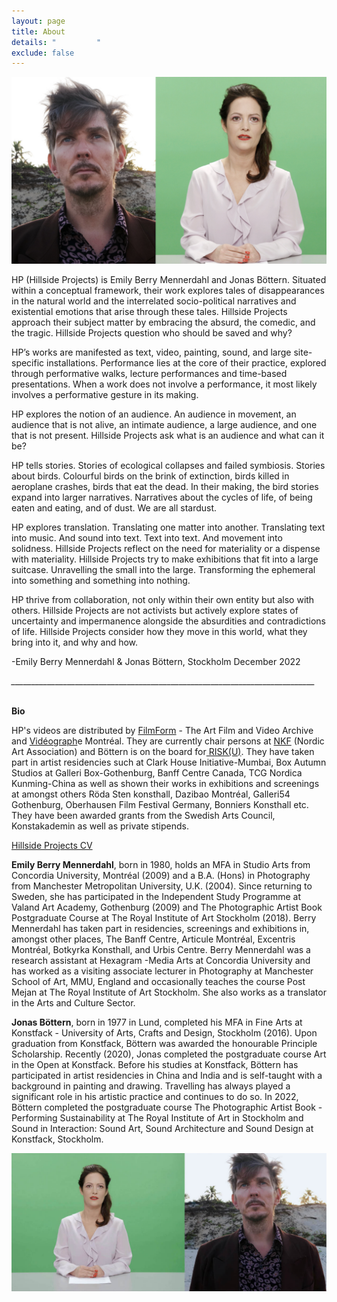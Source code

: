 ```yaml
---
layout: page
title: About
details: "         "
exclude: false
---
```

![](/images/test.jpg)

HP (Hillside Projects) is Emily Berry Mennerdahl and Jonas Böttern. Situated within a conceptual framework, their work explores tales of disappearances in the natural world and the interrelated socio-political narratives and existential emotions that arise through these tales. Hillside Projects approach their subject matter by embracing the absurd, the comedic, and the tragic. Hillside Projects question who should be saved and why? 

HP’s works are manifested as text, video, painting, sound, and large site-specific installations. Performance lies at the core of their practice, explored through performative walks, lecture performances and time-based presentations. When a work does not involve a performance, it most likely involves a performative gesture in its making. 

HP explores the notion of an audience. An audience in movement, an audience that is not alive, an intimate audience, a large audience, and one that is not present. Hillside Projects ask what is an audience and what can it be? 

HP tells stories. Stories of ecological collapses and failed symbiosis. Stories about birds. Colourful birds on the brink of extinction, birds killed in aeroplane crashes, birds that eat the dead. In their making, the bird stories expand into larger narratives. Narratives about the cycles of life, of being eaten and eating, and of dust. We are all stardust.

HP explores translation. Translating one matter into another. Translating text into music. And sound into text. Text into text. And movement into solidness. Hillside Projects reflect on the need for materiality or a dispense with materiality. Hillside Projects try to make exhibitions that fit into a large suitcase. Unravelling the small into the large. Transforming the ephemeral into something and something into nothing.

HP thrive from collaboration, not only within their own entity but also with others. Hillside Projects are not activists but actively explore states of uncertainty and impermanence alongside the absurdities and contradictions of life. Hillside Projects consider how they move in this world, what they bring into it, and why and how.

\-﻿Emily Berry Mennerdahl & Jonas Böttern, Stockholm December 2022

_﻿\_\_\_\_\_\_\_\_\_\_\_\_\_\_\_\_\_\_\_\_\_\_\_\_\_\_\_\_\_\_\_\_\_\_\_\_\_\_\_\_\_\_\_\_\_\_\_\_\_\_\_\_\_\_\_\_\_\_\_\_\_\_\_\_\_\_\_\_\_\_\_\_\_\_\_\__

\
**B﻿io**

HP's videos are distributed by [FilmForm](https://www.filmform.com/artists/13264-hillside-projects-artist-group/) - The Art Film and Video Archive and [Vidéograph](https://www.videographe.org/en/)e Montréal. They are currently chair persons at [NKF](http://www.nkfsweden.org/information/about-nordic-art-association) (Nordic Art Association) and Böttern is on the board for[ RISK(U)](https://www.nkfsweden.org/project-name/risku). They have taken part in artist residencies such at Clark House Initiative-Mumbai, Box Autumn Studios at Galleri Box-Gothenburg, Banff Centre Canada, TCG Nordica Kunming-China as well as shown their works in exhibitions and screenings at amongst others Röda Sten konsthall, Dazibao Montréal, Galleri54 Gothenburg, Oberhausen Film Festival Germany, Bonniers Konsthall etc. They have been awarded grants from the Swedish Arts Council, Konstakademin as well as private stipends.

[Hillside Projects CV](/cv.html)

**Emily Berry Mennerdahl**, born in 1980, holds an MFA in Studio Arts from Concordia University, Montréal (2009) and a B.A. (Hons) in Photography from Manchester Metropolitan University, U.K. (2004). Since returning to Sweden, she has participated in the Independent Study Programme at Valand Art Academy, Gothenburg (2009) and The Photographic Artist Book Postgraduate Course at The Royal Institute of Art Stockholm (2018). Berry Mennerdahl has taken part in residencies, screenings and exhibitions in, amongst other places, The Banff Centre, Articule Montréal, Excentris Montréal, Botkyrka Konsthall, and Urbis Centre. Berry Mennerdahl was a research assistant at Hexagram -Media Arts at Concordia University and has worked as a visiting associate lecturer in Photography at Manchester School of Art, MMU, England and occasionally teaches the course Post Mejan at The Royal Institute of Art Stockholm. She also works as a translator in the Arts and Culture Sector.

**Jonas Böttern**, born in 1977 in Lund, completed his MFA in Fine Arts at Konstfack - University of Arts, Crafts and Design, Stockholm (2016). Upon graduation from Konstfack, Böttern was awarded the honourable Principle Scholarship. Recently (2020), Jonas completed the postgraduate course Art in the Open at Konstfack. Before his studies at Konstfack, Böttern has participated in artist residencies in China and India and is self-taught with a background in painting and drawing. Travelling has always played a significant role in his artistic practice and continues to do so. In 2022, Böttern completed the postgraduate course The Photographic Artist Book - Performing Sustainability at The Royal Institute of Art in Stockholm and Sound in Interaction: Sound Art, Sound Architecture and Sound Design at Konstfack, Stockholm.

![](/images/news_hillsideprojects.jpg)

[](/cv.html)